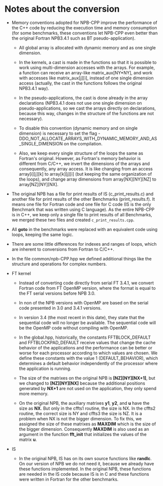 # Notes about the conversion

- Memory conventions adopted for NPB-CPP improve the performance of the C++ code by reducing the execution time and memory consumption (for some benchmarks, these conventions let NPB-CPP even better than the original Fortran NPB3.4.1 such as BT pseudo-application).  

     - All global array is allocated with dynamic memory and as one single dimension.

     - In the kernels, a cast is made in the functions so that it is possible to work using multi-dimension accesses with the arrays. For example, a function can receive an array-like matrix_aux[NY*NY], and work with accesses like matrix_aux[j][i], instead of one single dimension access (actually, the cast in the functions follows the original NPB3.4.1 way).

     - In the pseudo-applications, the cast is done already in the array declarations (NPB3.4.1 does not use one single dimension on pseudo-applications, so we cast the arrays directly on declarations, because this way, changes in the structure of the functions are not necessary).

     - To disable this convention (dynamic memory and on single dimension) is necessary to set the flag -DDO_NOT_ALLOCATE_ARRAYS_WITH_DYNAMIC_MEMORY_AND_AS_SINGLE_DIMENSION on the compilation.

   - Also, we keep every single structure of the loops the same as Fortran's original. However, as Fortran's memory behavior is different from C/C++, we invert the dimensions of the arrays and consequently, any array access. It is like changing from an access array[i][j][k] to array[k][j][i] (but keeping the same organization of the loops), and change array dimensions from array[NX][NY][NZ] to array[NZ][NY][NX].   
 
- The original NPB has a file for print results of IS (c_print_results.c) and another file for print results of the other Benchmarks (print_results.f). It means one file for Fortran code and one file for C code (IS is the only Benchmark that was written using C language). As the entire NPB-CPP is in C++, we keep only a single file to print results of all Benchmarks, we merged these two files and created `c_print_results.cpp`.

- All **goto** in the benchmarks were replaced with an equivalent code using loops, keeping the same logic.

- There are some little differences for indexes and ranges of loops, which are inherent to conversions from Fortran to C/C++.

- In the file common/npb-CPP.hpp we defined additional things like the structure and operations for complex numbers.

- FT kernel

	- Instead of converting code directly from serial FT 3.4.1, we convert Fortran code from FT OpenMP version, where the format is equal to the FT serial versions before NPB 3.0.
	- In non of the NPB versions with OpenMP are based on the serial code presented in 3.0 and 3.4.1 versions.
	- In version 3.4 (the most recent in this date), they state that the sequential code will no longer be available. The sequential code will be the OpenMP code without compiling with OpenMP.
 	- In the global.hpp, historically, the constants FFTBLOCK_DEFAULT and FFTBLOCKPAD_DEFAULT receive values that change the cache behavior of the applications and the performance can be better or worse for each processor according to which values are chosen. We define these constants with the value 1 (DEFAULT_BEHAVIOR), which determines a default behavior independently of the processor where the application is running.

 	- The size of the matrixes on the original NPB is **[NZ][NY][NX+1]**, but we changed to **[NZ][NY][NX]** because the additional positions generated by **NX+1** are not used on the application, they only spend more memory.

 	- On the original NPB, the auxiliary matrixes **y1**, **y2**, and **u** have the size as **NX**. But only in the cffts1 routine, the size is NX. In the cffts2 routine, the correct size is NY and cffts3 the size is NZ. It is a problem when NX is not the bigger dimension. To fix this, we assigned the size of these matrixes as **MAXDIM** which is the size of the bigger dimension. Consequently **MAXDIM** is also used as an argument in the function **fft_init** that initializes the values of the matrix **u**.

- IS

	- In the original NPB, IS has on its own source functions like **randlc**. On our version of NPB we do not need it, because we already have these functions implemented. In the original NPB, these functions are needed in the IS code because IS is in C and these functions were written in Fortran for the other benchmarks.
